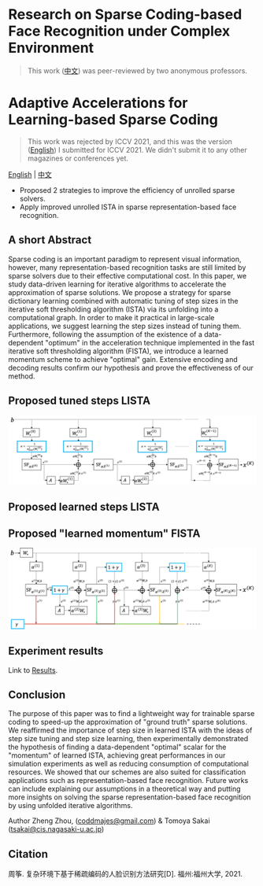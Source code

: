 # Research on Sparse Coding-based Face Recognition under Complex Environment
> This work ([中文](thesis/Research_on_Sparse_Coding-based_Face_Recognition_under_Complex_Environment.pdf)) was peer-reviewed by two anonymous professors. 

# Adaptive Accelerations for Learning-based Sparse Coding
> This work was rejected by ICCV 2021, and this was the version ([English](thesis/Adaptive_Accelerations_for_Learning-based_Sparse_Coding.pdf)) I submitted for ICCV 2021.
We didn't submit it to any other magazines or conferences yet.

[English](thesis/Adaptive_Accelerations_for_Learning-based_Sparse_Coding.pdf) | [中文](thesis/Research_on_Sparse_Coding-based_Face_Recognition_under_Complex_Environment.pdf)

+ Proposed 2 strategies to improve the efficiency of unrolled sparse solvers.
+ Apply improved unrolled ISTA in sparse representation-based face recognition. 

## A short Abstract

Sparse coding is an important paradigm to represent visual information, however, many representation-based recognition tasks are still limited by sparse solvers due to their effective computational cost. In this paper, we study data-driven learning for iterative algorithms to accelerate the approximation of sparse solutions. We propose a strategy for sparse dictionary learning combined with automatic tuning of step sizes in the iterative soft thresholding algorithm (ISTA) via its unfolding into a computational graph. In order to make it practical in large-scale applications, we suggest learning the step sizes instead of tuning them. Furthermore, following the assumption of the existence of a data-dependent "optimum" in the acceleration technique implemented in the fast iterative soft thresholding algorithm (FISTA), we introduce a learned momentum scheme to achieve "optimal" gain. Extensive encoding and decoding results confirm our hypothesis and prove the effectiveness of our method.

## Proposed tuned steps LISTA
![tuned steps LISTA](thesis/images/stepsize.png)

## Proposed learned steps LISTA

## Proposed "learned momentum" FISTA
![learned momentum FISTA](thesis/images/LM-FISTA.png)

## Experiment results
Link to [Results](results/README.md).

## Conclusion
The purpose of this paper was to find a lightweight way for trainable sparse coding to speed-up the approximation of "ground truth" sparse solutions. We reaffirmed the importance of step size in learned ISTA with the ideas of step size tuning and step size learning, then experimentally demonstrated the hypothesis of finding a data-dependent "optimal" scalar for the "momentum" of learned ISTA, achieving great performances in our simulation experiments as well as reducing consumption of computational resources. We showed that our schemes are also suited for classification applications such as representation-based face recognition. Future works can include explaining our assumptions in a theoretical way and putting more insights on solving the sparse representation-based face recognition by using unfolded iterative algorithms.

Author Zheng Zhou, (coddmajes@gmail.com) & Tomoya Sakai (tsakai@cis.nagasaki-u.ac.jp)

## Citation
周筝. 复杂环境下基于稀疏编码的人脸识别方法研究[D]. 福州:福州大学, 2021.
